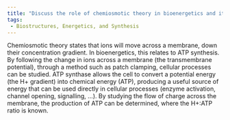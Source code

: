 ```yaml
---
title: "Discuss the role of chemiosmotic theory in bioenergetics and its impact on our understanding of cellular processes. "
tags:
 - Biostructures, Energetics, and Synthesis
---
```

Chemiosmotic theory states that ions will move across a membrane, down their concentration gradient. In bioenergetics, this relates to ATP synthesis.
By following the change in ions across a membrane (the transmembrane potential), through a method such as patch clamping, cellular processes can be studied. 
ATP synthase allows the cell to convert a potential energy (the H+ gradient) into chemical energy (ATP), producing a useful source of energy that can be used directly in cellular processes (enzyme activation, channel opening, signalling, …). By studying the flow of charge across the membrane, the production of ATP can be determined, where the H+:ATP ratio is known.

